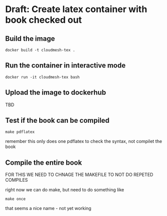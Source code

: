 # Draft: Create latex container with book checked out

## Build the image

    docker build -t cloudmesh-tex .


## Run the container in interactive mode

    docker run -it cloudmesh-tex bash


## Upload the image to dockerhub

TBD

## Test if the book can be compiled

    make pdflatex

remember this only does one pdflatex to check the syntax, not compilet the book

## Compile the entire book 

FOR THIS WE NEED TO CHNAGE THE MAKEFILE TO NOT DO REPETED COMPILES

right now we can do make, but need to do something like 

    make once

that seems a nice name - not yet working
